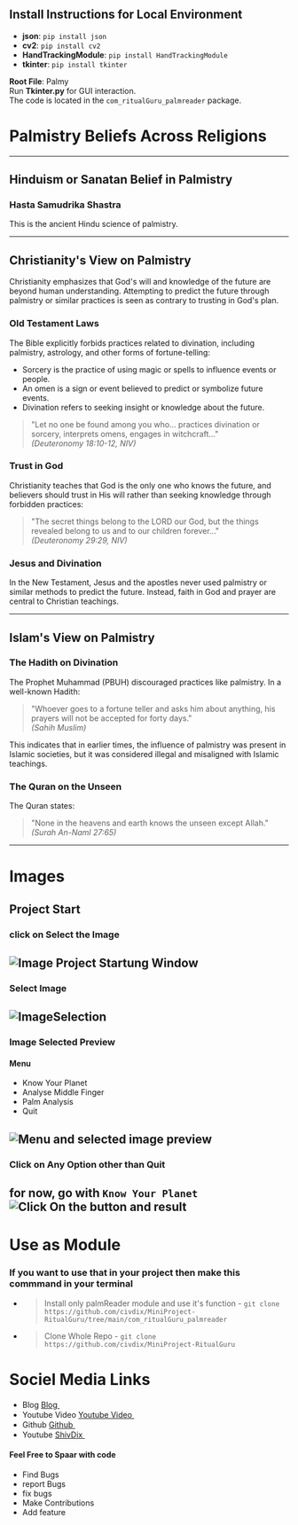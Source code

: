 
## Install Instructions for Local Environment

- **json**: `pip install json`
- **cv2**: `pip install cv2`
- **HandTrackingModule**: `pip install HandTrackingModule`
- **tkinter**: `pip install tkinter`

**Root File**: Palmy  
Run **Tkinter.py** for GUI interaction.  
The code is located in the `com_ritualGuru_palmreader` package.

# Palmistry Beliefs Across Religions
---

## Hinduism or Sanatan Belief in Palmistry

### Hasta Samudrika Shastra
This is the ancient Hindu science of palmistry.

---

## Christianity's View on Palmistry

Christianity emphasizes that God's will and knowledge of the future are beyond human understanding. Attempting to predict the future through palmistry or similar practices is seen as contrary to trusting in God's plan.

### Old Testament Laws
The Bible explicitly forbids practices related to divination, including palmistry, astrology, and other forms of fortune-telling:

- Sorcery is the practice of using magic or spells to influence events or people.
- An omen is a sign or event believed to predict or symbolize future events.
- Divination refers to seeking insight or knowledge about the future.

> "Let no one be found among you who... practices divination or sorcery, interprets omens, engages in witchcraft..."  
> *(Deuteronomy 18:10-12, NIV)*

### Trust in God
Christianity teaches that God is the only one who knows the future, and believers should trust in His will rather than seeking knowledge through forbidden practices:

> "The secret things belong to the LORD our God, but the things revealed belong to us and to our children forever..."  
> *(Deuteronomy 29:29, NIV)*

### Jesus and Divination
In the New Testament, Jesus and the apostles never used palmistry or similar methods to predict the future. Instead, faith in God and prayer are central to Christian teachings.

---

## Islam's View on Palmistry

### The Hadith on Divination
The Prophet Muhammad (PBUH) discouraged practices like palmistry. In a well-known Hadith:

> "Whoever goes to a fortune teller and asks him about anything, his prayers will not be accepted for forty days."  
> *(Sahih Muslim)*

This indicates that in earlier times, the influence of palmistry was present in Islamic societies, but it was considered illegal and misaligned with Islamic teachings.

### The Quran on the Unseen
The Quran states:

> "None in the heavens and earth knows the unseen except Allah."  
> *(Surah An-Naml 27:65)*
 
---
# Images

## Project Start
### click on Select the Image
![Image Project Startung Window](https://github.com/user-attachments/assets/18852bf7-b40e-4e49-9420-e7f370ebee02)
--
### Select Image
![ImageSelection](https://github.com/user-attachments/assets/fc953f34-5008-4edc-a67f-1f619fb56359)
---
### Image Selected Preview
#### Menu
 - Know Your Planet
 - Analyse Middle Finger
 - Palm Analysis
 - Quit

![Menu and selected image preview](https://github.com/user-attachments/assets/3919230f-c2fa-4b7d-b571-895d59cd32e2)
---
### Click on Any Option other than Quit
for now, go with
`Know Your Planet`
![Click On the button and result](https://github.com/user-attachments/assets/5e05bfca-6b20-4641-be55-559498796f0b)
---
# Use as Module
### If you want to use that in your project then make this commmand in your terminal
- > Install only palmReader module and use it's function - `git clone https://github.com/civdix/MiniProject-RitualGuru/tree/main/com_ritualGuru_palmreader`
- > Clone Whole Repo - `git clone https://github.com/civdix/MiniProject-RitualGuru`
# Sociel Media Links
 - Blog <a href="https://shivamfrommathura.blogspot.com/2024/12/palmy-palm-reader-gui-based.html">Blog <img width=15 src="https://www.freeiconspng.com/thumbs/blogger-logo-icon-png/blogger-logo-icon-png-10.png"/></a>
 - Youtube Video <a href="">Youtube Video <img src="https://encrypted-tbn0.gstatic.com/images?q=tbn:ANd9GcTRSibuzODLb5lETQ6fI9ebq-FQjWwL-7cBWQ&s" width=15 /></a>
 - Github <a href="https://github.com/civdix/MiniProject-RitualGuru/">Github <img src="https://icon2.cleanpng.com/20180628/ukg/aayi54wda.webp" width=15/></a>
 - Youtube <a href="">ShivDix <img width=15 src="https://yt3.googleusercontent.com/38T7oeXfH6KC6ru01xzwYGSzwea3MIUoPSOgYsXYTeMhBtM0tR7DpaNlms5KblDyfz2II9yIEA=s160-c-k-c0x00ffffff-no-rj"/></a>

#### Feel Free to Spaar with code 
- Find Bugs
- report Bugs
- fix bugs
- Make Contributions
- Add feature